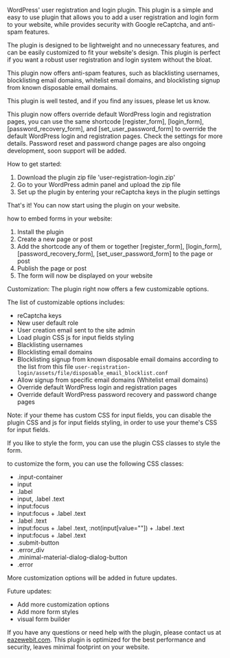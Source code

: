 WordPress' user registration and login plugin. 
This plugin is a simple and easy to use plugin that allows you to add a user registration and login form to your website, 
while provides security with Google reCaptcha, and anti-spam features.

The plugin is designed to be lightweight and no unnecessary features,
and can be easily customized to fit your website's design. 
This plugin is perfect if you want a robust user registration and login system without the bloat.

This plugin now offers anti-spam features, such as blacklisting usernames, blocklisting email domains, 
whitelist email domains, and blocklisting signup from known disposable email domains.

This plugin is well tested, and if you find any issues, please let us know.

This plugin now offers override default WordPress login and registration pages,
you can use the same shortcode [register_form], [login_form], [password_recovery_form], and [set_user_password_form]
to override the default WordPress login and registration pages.
Check the settings for more details.
Password reset and password change pages are also ongoing development, soon support will be added.

How to get started:
1. Download the plugin zip file 'user-registration-login.zip'
2. Go to your WordPress admin panel and upload the zip file
3. Set up the plugin by entering your reCaptcha keys in the plugin settings

That's it! You can now start using the plugin on your website.

how to embed forms in your website:
1. Install the plugin
2. Create a new page or post
3. Add the shortcode any of them or together [register_form], [login_form], [password_recovery_form], [set_user_password_form] to the page or post
4. Publish the page or post
5. The form will now be displayed on your website

Customization:
The plugin right now offers a few customizable options. 

The list of customizable options includes:
- reCaptcha keys
- New user default role
- User creation email sent to the site admin
- Load plugin CSS js for input fields styling
- Blacklisting usernames
- Blocklisting email domains
- Blocklisting signup from known disposable email domains according to the list from this file `user-registration-login/assets/file/disposable_email_blocklist.conf`
- Allow signup from specific email domains (Whitelist email domains)
- Override default WordPress login and registration pages
- Override default WordPress password recovery and password change pages


Note: if your theme has custom CSS for input fields, you can disable the plugin CSS and js for input fields styling, 
in order to use your theme's CSS for input fields.

If you like to style the form, you can use the plugin CSS classes to style the form.

to customize the form, you can use the following CSS classes:
- .input-container
- input
- .label
- input, .label .text
- input:focus
- input:focus + .label .text
- .label .text
- input:focus + .label .text, :not(input[value=""]) + .label .text
- input:focus + .label .text
- .submit-button
- .error_div
- .minimal-material-dialog-dialog-button
- .error


More customization options will be added in future updates.

Future updates:
- Add more customization options
- Add more form styles
- visual form builder

If you have any questions or need help with the plugin,
please contact us at <a href="https://eazewebit.com">eazewebit.com</a>. 
This plugin is optimized for the best performance and security, leaves minimal footprint on your website.
